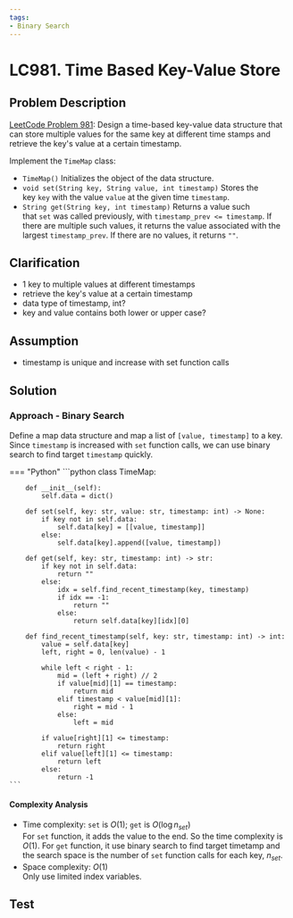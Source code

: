 ```yaml
---
tags:
- Binary Search
---
```


# LC981. Time Based Key-Value Store
## Problem Description
[LeetCode Problem 981](https://leetcode.com/problems/time-based-key-value-store): Design a time-based key-value data structure that can store multiple values for the same key at different time stamps and retrieve the key's value at a certain timestamp.

Implement the `TimeMap` class:

- `TimeMap()` Initializes the object of the data structure.
- `void set(String key, String value, int timestamp)` Stores the key `key` with the value `value` at the given time `timestamp`.
- `String get(String key, int timestamp)` Returns a value such that `set` was called previously, with `timestamp_prev <= timestamp`. If there are multiple such values, it returns the value associated with the largest `timestamp_prev`. If there are no values, it returns `""`.

## Clarification
- 1 key to multiple values at different timestamps
- retrieve the key's value at a certain timestamp
- data type of timestamp, int?
- key and value contains both lower or upper case?

## Assumption
- timestamp is unique and increase with set function calls


## Solution
### Approach - Binary Search
Define a map data structure and map a list of `[value, timestamp]` to a key. Since `timestamp` is increased with `set` function calls, we can use binary search to find target `timestamp` quickly.  

=== "Python"
    ```python
    class TimeMap:

        def __init__(self):
            self.data = dict()

        def set(self, key: str, value: str, timestamp: int) -> None:
            if key not in self.data:
                self.data[key] = [[value, timestamp]]
            else:
                self.data[key].append([value, timestamp])

        def get(self, key: str, timestamp: int) -> str:
            if key not in self.data:
                return ""
            else:
                idx = self.find_recent_timestamp(key, timestamp)
                if idx == -1:
                    return ""
                else:
                    return self.data[key][idx][0]

        def find_recent_timestamp(self, key: str, timestamp: int) -> int:
            value = self.data[key]
            left, right = 0, len(value) - 1

            while left < right - 1:
                mid = (left + right) // 2
                if value[mid][1] == timestamp:
                    return mid
                elif timestamp < value[mid][1]:
                    right = mid - 1
                else:
                    left = mid

            if value[right][1] <= timestamp:
                return right
            elif value[left][1] <= timestamp:
                return left
            else:
                return -1
    ```

#### Complexity Analysis
* Time complexity: `set` is $O(1)$; `get` is $O(\log n_{set})$  
For `set` function, it adds the value to the end. So the time complexity is $O(1)$. For `get` function, it use binary search to find target timetamp and the search space is the number of `set` function calls for each key, $n_{set}$.
* Space complexity: $O(1)$  
Only use limited index variables.

## Test